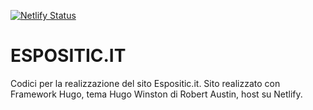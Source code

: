 [![Netlify Status](https://api.netlify.com/api/v1/badges/c630210b-d6cf-4bdd-9fae-05a13760297e/deploy-status)](https://app.netlify.com/sites/espositic/deploys)

# ESPOSITIC.IT

Codici per la realizzazione del sito Espositic.it.
Sito realizzato con Framework Hugo, tema Hugo Winston di Robert Austin, host su Netlify.
